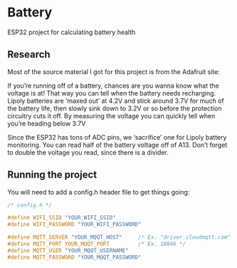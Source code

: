 # Battery
ESP32 project for calculating battery health

## Research
Most of the source material I got for this project is from the Adafruit site:

If you’re running off of a battery, chances are you wanna know what the voltage is at! That way you can tell when the battery needs recharging. Lipoly batteries are ‘maxed out’ at 4.2V and stick around 3.7V for much of the battery life, then slowly sink down to 3.2V or so before the protection circuitry cuts it off. By measuring the voltage you can quickly tell when you’re heading below 3.7V

Since the ESP32 has tons of ADC pins, we ‘sacrifice’ one for Lipoly battery monitoring. You can read half of the battery voltage off of A13. Don’t forget to double the voltage you read, since there is a divider.

## Running the project

You will need to add a config.h header file to get things going:

```C
/* config.h */

#define WIFI_SSID "YOUR_WIFI_SSID"
#define WIFI_PASSWORD "YOUR_WIFI_PASSWORD"

#define MQTT_SERVER "YOUR_MQQT_HOST"     /* Ex. "driver.cloudmqtt.com" */
#define MQTT_PORT YOUR_MQQT_PORT         /* Ex. 18846 */
#define MQTT_USER "YOUR_MQQT_USERNAME"
#define MQTT_PASSWORD "YOUR_MQQT_PASSWORD"
```



